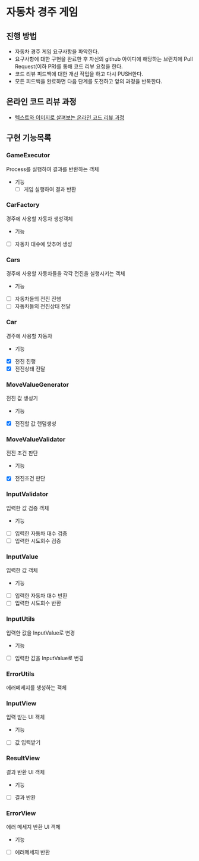 # 자동차 경주 게임
## 진행 방법
* 자동차 경주 게임 요구사항을 파악한다.
* 요구사항에 대한 구현을 완료한 후 자신의 github 아이디에 해당하는 브랜치에 Pull Request(이하 PR)를 통해 코드 리뷰 요청을 한다.
* 코드 리뷰 피드백에 대한 개선 작업을 하고 다시 PUSH한다.
* 모든 피드백을 완료하면 다음 단계를 도전하고 앞의 과정을 반복한다.

## 온라인 코드 리뷰 과정
* [텍스트와 이미지로 살펴보는 온라인 코드 리뷰 과정](https://github.com/next-step/nextstep-docs/tree/master/codereview)

## 구현 기능목록

### GameExecutor
Process를 실행하여 결과를 반환하는 객체
- 기능
  - [ ] 게임 실행하여 결과 반환

### CarFactory
경주에 사용할 자동차 생성객체
- 기능
- [ ] 자동차 대수에 맞추어 생성

### Cars
경주에 사용할 자동차들을 각각 전진을 실행시키는 객체
- 기능 
- [ ] 자동차들의 전진 진행
- [ ] 자동차들의 전진상태 전달

### Car
경주에 사용할 자동차
- 기능
- [x] 전진 진행
- [x] 전진상태 전달

### MoveValueGenerator
전진 값 생성기
- 기능
- [x] 전진할 값 랜덤생성

### MoveValueValidator
전진 조건 판단
- 기능 
- [x] 전진조건 판단

### InputValidator 
입력한 값 검증 객체
- 기능
- [ ] 입력한 자동차 대수 검증
- [ ] 입력한 시도회수 검증

### InputValue
입력한 값 객체
- 기능
- [ ] 입력한 자동차 대수 반환 
- [ ] 입력한 시도회수 반환

### InputUtils
입력한 값을 InputValue로 변경
- 기능 
- [ ] 입력한 값을 InputValue로 변경

### ErrorUtils
에러메세지를 생성하는 객체 

### InputView
입력 받는 UI 객체
- 기능
- [ ] 값 입력받기

### ResultView
결과 반환 UI 객체
- 기능
- [ ] 결과 반환

### ErrorView
에러 메세지 반환 UI 객체
- 기능
- [ ] 에러메세지 반환